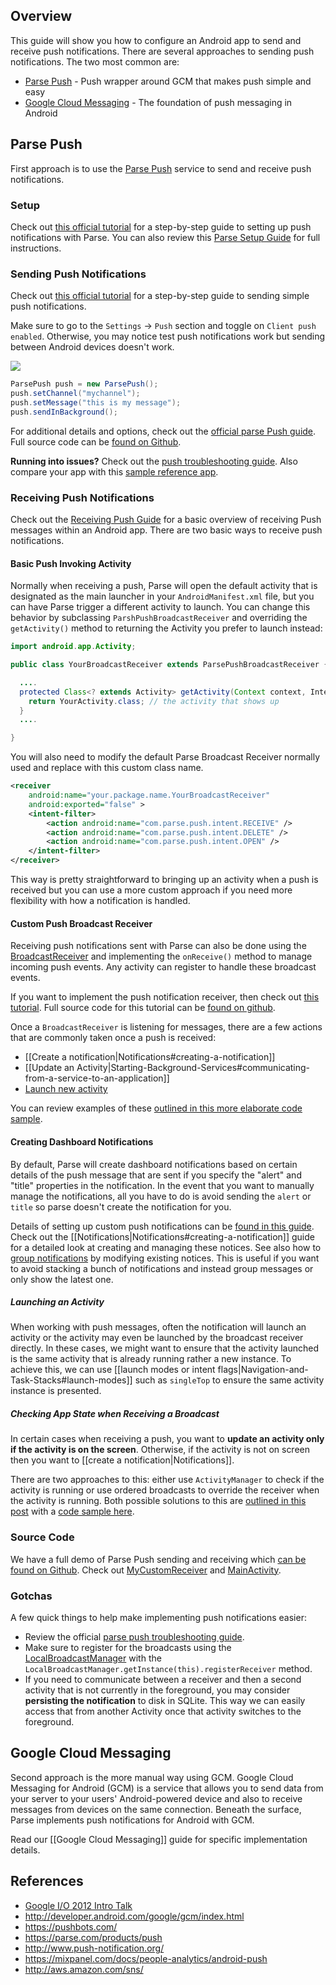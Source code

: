 ## Overview

This guide will show you how to configure an Android app to send and receive push notifications. There are several approaches to sending push notifications. The two most common are:

 - [Parse Push](#parse-push) - Push wrapper around GCM that makes push simple and easy
 - [Google Cloud Messaging](#google-cloud-messaging) - The foundation of push messaging in Android

## Parse Push

First approach is to use the [Parse Push](https://parse.com/tutorials/android-push-notifications) service to send and receive push notifications.

### Setup

Check out [this official tutorial](https://parse.com/tutorials/android-push-notifications) for a step-by-step guide to setting up push notifications with Parse. You can also review this [Parse Setup Guide](https://parse.com/apps/quickstart#parse_push/android/native) for full instructions.  

### Sending Push Notifications

Check out [this official tutorial](https://parse.com/tutorials/android-push-notifications) for a step-by-step guide to sending simple push notifications.   

Make sure to go to the `Settings` -> `Push` section and toggle on `Client push enabled`.  Otherwise, you may notice test push notifications work but sending between Android devices doesn't work.

<img src="https://i.imgur.com/2zrp2KB.png"/>

```java
ParsePush push = new ParsePush();
push.setChannel("mychannel");
push.setMessage("this is my message");
push.sendInBackground();
```

For additional details and options, check out the [official parse Push guide](https://parse.com/docs/android/guide#push-notifications-sending-pushes-to-channels). Full source code can be [found on Github](https://github.com/ParsePlatform/PushTutorial). 

**Running into issues?** Check out the [push troubleshooting guide](https://parse.com/docs/android/guide#push-notifications-troubleshooting). Also compare your app with this [sample reference app](https://github.com/codepath/ParsePushNotificationExample/tree/master/app/src/main/java/com/test).

### Receiving Push Notifications

Check out the [Receiving Push Guide](https://parse.com/docs/android/guide#push-notifications-receiving-pushes) for a basic overview of receiving Push messages within an Android app. There are two basic ways to receive push notifications.

#### Basic Push Invoking Activity

Normally when receiving a push, Parse will open the default activity that is designated as the main launcher in your `AndroidManifest.xml` file, but you can have Parse trigger a different activity to launch.  You can change this behavior by subclassing `ParshPushBroadcastReceiver` and overriding the `getActivity()` method to returning the Activity you prefer to launch instead:

```java
import android.app.Activity;

public class YourBroadcastReceiver extends ParsePushBroadcastReceiver {

  ....
  protected Class<? extends Activity> getActivity(Context context, Intent intent) {
    return YourActivity.class; // the activity that shows up 
  }
  ....

}
```

You will also need to modify the default Parse Broadcast Receiver normally used and replace with this custom class name.

```xml
<receiver
    android:name="your.package.name.YourBroadcastReceiver"
    android:exported="false" >
    <intent-filter>
        <action android:name="com.parse.push.intent.RECEIVE" />
        <action android:name="com.parse.push.intent.DELETE" />
        <action android:name="com.parse.push.intent.OPEN" />
    </intent-filter>
</receiver>
```

This way is pretty straightforward to bringing up an activity when a push is received but you can use a more custom approach if you need more flexibility with how a notification is handled.

#### Custom Push Broadcast Receiver

Receiving push notifications sent with Parse can also be done using the [BroadcastReceiver](http://developer.android.com/reference/android/content/BroadcastReceiver.html) and implementing the `onReceive()` method to manage incoming push events. Any activity can register to handle these broadcast events. 

If you want to implement the push notification receiver, then check out [this tutorial](http://ahirazitai.blogspot.in/2013/05/push-notification.html). Full source code for this tutorial can be [found on github](https://github.com/codepath/ParsePushNotificationExample/blob/master/app/src/main/java/com/test/MyCustomReceiver.java). 

Once a `BroadcastReceiver` is listening for messages, there are a few actions that are commonly taken once a push is received:

 * [[Create a notification|Notifications#creating-a-notification]]
 * [[Update an Activity|Starting-Background-Services#communicating-from-a-service-to-an-application]]
 * [Launch new activity](https://github.com/codepath/ParsePushNotificationExample/blob/master/app/src/main/java/com/test/MyCustomReceiver.java#L69)

You can review examples of these [outlined in this more elaborate code sample](https://github.com/codepath/ParsePushNotificationExample/blob/master/app/src/main/java/com/test/MyCustomReceiver.java). 

#### Creating Dashboard Notifications

By default, Parse will create dashboard notifications based on certain details of the push message that are sent if you specify the "alert" and "title" properties in the notification. In the event that you want to manually manage the notifications, all you have to do is avoid sending the `alert` or `title` so parse doesn't create the notification for you. 

Details of setting up custom push notifications can be [found in this guide](https://www.parse.com/questions/update-notification-in-android). Check out the [[Notifications|Notifications#creating-a-notification]] guide for a detailed look at creating and managing these notices. See also how to [group notifications](http://developer.android.com/training/notify-user/managing.html) by modifying existing notices. This is useful if you want to avoid stacking a bunch of notifications and instead group messages or only show the latest one.

##### Launching an Activity

When working with push messages, often the notification will launch an activity or the activity may even be launched by the broadcast receiver directly. In these cases, we might want to ensure that the activity launched is the same activity that is already running rather a new instance. To achieve this, we can use [[launch modes or intent flags|Navigation-and-Task-Stacks#launch-modes]] such as `singleTop` to ensure the same activity instance is presented.

##### Checking App State when Receiving a Broadcast

In certain cases when receiving a push, you want to **update an activity only if the activity is on the screen**. Otherwise, if the activity is not on screen then you want to [[create a notification|Notifications]]. 

There are two approaches to this: either use `ActivityManager` to check if the activity is running or use ordered broadcasts to override the receiver when the activity is running. Both possible solutions to this are [outlined in this post](http://stackoverflow.com/a/18311830/313399) with a [code sample here](http://stackoverflow.com/a/15949723/313399).

### Source Code

We have a full demo of Parse Push sending and receiving which [can be found on Github](https://github.com/codepath/ParsePushNotificationExample/tree/master/app/src/main/java/com/test). Check out [MyCustomReceiver](https://github.com/codepath/ParsePushNotificationExample/tree/master/app/src/main/java/com/test/MyCustomReceiver.java) and [MainActivity](https://github.com/codepath/ParsePushNotificationExample/tree/master/app/src/main/java/com/test/MainActivity.java). 

### Gotchas

A few quick things to help make implementing push notifications easier:

 * Review the official [parse push troubleshooting guide](https://parse.com/docs/android/guide#push-notifications-troubleshooting).
 * Make sure to register for the broadcasts using the [LocalBroadcastManager](http://developer.android.com/reference/android/support/v4/content/LocalBroadcastManager.html) with the `LocalBroadcastManager.getInstance(this).registerReceiver` method. 
 * If you need to communicate between a receiver and then a second activity that is not currently in the foreground, you may consider **persisting the notification** to disk in SQLite. This way we can easily access that from another Activity once that activity switches to the foreground.

## Google Cloud Messaging

Second approach is the more manual way using GCM. Google Cloud Messaging for Android (GCM) is a service that allows you to send data from your server to your users' Android-powered device and also to receive messages from devices on the same connection.  Beneath the surface, Parse implements push notifications for Android with GCM.

Read our [[Google Cloud Messaging]] guide for specific implementation details. 

## References

* [Google I/O 2012 Intro Talk](https://www.youtube.com/watch?v=YoaP6hcDctM)
* <http://developer.android.com/google/gcm/index.html>
* <https://pushbots.com/>
* <https://parse.com/products/push>
* <http://www.push-notification.org/>
* <https://mixpanel.com/docs/people-analytics/android-push>
* <http://aws.amazon.com/sns/>